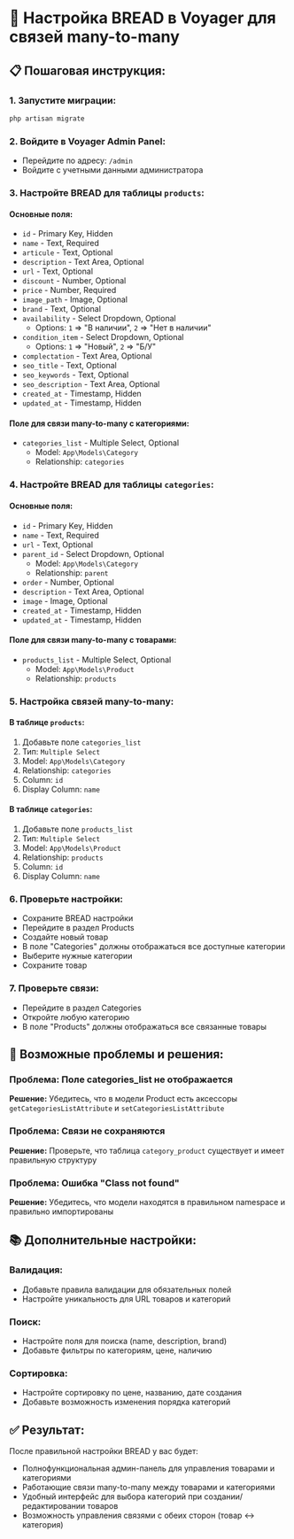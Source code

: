 # 🚀 **Настройка BREAD в Voyager для связей many-to-many**

## 📋 **Пошаговая инструкция:**

### 1. **Запустите миграции:**
```bash
php artisan migrate
```

### 2. **Войдите в Voyager Admin Panel:**
- Перейдите по адресу: `/admin`
- Войдите с учетными данными администратора

### 3. **Настройте BREAD для таблицы `products`:**

#### **Основные поля:**
- `id` - Primary Key, Hidden
- `name` - Text, Required
- `articule` - Text, Optional
- `description` - Text Area, Optional
- `url` - Text, Optional
- `discount` - Number, Optional
- `price` - Number, Required
- `image_path` - Image, Optional
- `brand` - Text, Optional
- `availability` - Select Dropdown, Optional
  - Options: `1` => "В наличии", `2` => "Нет в наличии"
- `condition_item` - Select Dropdown, Optional
  - Options: `1` => "Новый", `2` => "Б/У"
- `complectation` - Text Area, Optional
- `seo_title` - Text, Optional
- `seo_keywords` - Text, Optional
- `seo_description` - Text Area, Optional
- `created_at` - Timestamp, Hidden
- `updated_at` - Timestamp, Hidden

#### **Поле для связи many-to-many с категориями:**
- `categories_list` - Multiple Select, Optional
  - Model: `App\Models\Category`
  - Relationship: `categories`

### 4. **Настройте BREAD для таблицы `categories`:**

#### **Основные поля:**
- `id` - Primary Key, Hidden
- `name` - Text, Required
- `url` - Text, Optional
- `parent_id` - Select Dropdown, Optional
  - Model: `App\Models\Category`
  - Relationship: `parent`
- `order` - Number, Optional
- `description` - Text Area, Optional
- `image` - Image, Optional
- `created_at` - Timestamp, Hidden
- `updated_at` - Timestamp, Hidden

#### **Поле для связи many-to-many с товарами:**
- `products_list` - Multiple Select, Optional
  - Model: `App\Models\Product`
  - Relationship: `products`

### 5. **Настройка связей many-to-many:**

#### **В таблице `products`:**
1. Добавьте поле `categories_list`
2. Тип: `Multiple Select`
3. Model: `App\Models\Category`
4. Relationship: `categories`
5. Column: `id`
6. Display Column: `name`

#### **В таблице `categories`:**
1. Добавьте поле `products_list`
2. Тип: `Multiple Select`
3. Model: `App\Models\Product`
4. Relationship: `products`
5. Column: `id`
6. Display Column: `name`

### 6. **Проверьте настройки:**
- Сохраните BREAD настройки
- Перейдите в раздел Products
- Создайте новый товар
- В поле "Categories" должны отображаться все доступные категории
- Выберите нужные категории
- Сохраните товар

### 7. **Проверьте связи:**
- Перейдите в раздел Categories
- Откройте любую категорию
- В поле "Products" должны отображаться все связанные товары

## 🔧 **Возможные проблемы и решения:**

### **Проблема: Поле categories_list не отображается**
**Решение:** Убедитесь, что в модели Product есть аксессоры `getCategoriesListAttribute` и `setCategoriesListAttribute`

### **Проблема: Связи не сохраняются**
**Решение:** Проверьте, что таблица `category_product` существует и имеет правильную структуру

### **Проблема: Ошибка "Class not found"**
**Решение:** Убедитесь, что модели находятся в правильном namespace и правильно импортированы

## 📚 **Дополнительные настройки:**

### **Валидация:**
- Добавьте правила валидации для обязательных полей
- Настройте уникальность для URL товаров и категорий

### **Поиск:**
- Настройте поля для поиска (name, description, brand)
- Добавьте фильтры по категориям, цене, наличию

### **Сортировка:**
- Настройте сортировку по цене, названию, дате создания
- Добавьте возможность изменения порядка категорий

## ✅ **Результат:**
После правильной настройки BREAD у вас будет:
- Полнофункциональная админ-панель для управления товарами и категориями
- Работающие связи many-to-many между товарами и категориями
- Удобный интерфейс для выбора категорий при создании/редактировании товаров
- Возможность управления связями с обеих сторон (товар ↔ категория)
